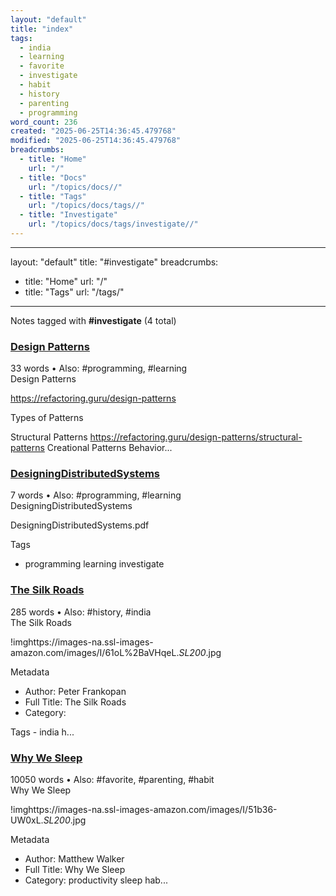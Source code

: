 ```yaml
---
layout: "default"
title: "index"
tags:
  - india
  - learning
  - favorite
  - investigate
  - habit
  - history
  - parenting
  - programming
word_count: 236
created: "2025-06-25T14:36:45.479768"
modified: "2025-06-25T14:36:45.479768"
breadcrumbs:
  - title: "Home"
    url: "/"
  - title: "Docs"
    url: "/topics/docs//"
  - title: "Tags"
    url: "/topics/docs/tags//"
  - title: "Investigate"
    url: "/topics/docs/tags/investigate//"
---
```

---
layout: "default"
title: "#investigate"
breadcrumbs:
  - title: "Home"
    url: "/"
  - title: "Tags"
    url: "/tags/"
---
Notes tagged with **#investigate** (4 total)

<div class="note-grid">

<div class="note-card">
    <h3><a href="cse/design_patterns/design_patterns/">Design Patterns</a></h3>
    <div class="note-meta">
        33 words
        • Also: #programming, #learning
    </div>
    <div class="note-excerpt">Design Patterns


https://refactoring.guru/design-patterns

Types of Patterns

Structural Patterns https://refactoring.guru/design-patterns/structural-patterns
Creational Patterns
Behavior...</div>
</div>

<div class="note-card">
    <h3><a href="cse/design_patterns/designingdistributedsystems/">DesigningDistributedSystems</a></h3>
    <div class="note-meta">
        7 words
        • Also: #programming, #learning
    </div>
    <div class="note-excerpt">DesigningDistributedSystems


DesigningDistributedSystems.pdf

 Tags

- programming learning investigate</div>
</div>

<div class="note-card">
    <h3><a href="highlights/books/the-silk-roads/">The Silk Roads</a></h3>
    <div class="note-meta">
        285 words
        • Also: #history, #india
    </div>
    <div class="note-excerpt">The Silk Roads

!imghttps://images-na.ssl-images-amazon.com/images/I/61oL%2BaVHqeL._SL200_.jpg

 Metadata

- Author: Peter Frankopan
- Full Title: The Silk Roads
- Category: 

Tags - india h...</div>
</div>

<div class="note-card">
    <h3><a href="highlights/books/why-we-sleep/">Why We Sleep</a></h3>
    <div class="note-meta">
        10050 words
        • Also: #favorite, #parenting, #habit
    </div>
    <div class="note-excerpt">Why We Sleep

!imghttps://images-na.ssl-images-amazon.com/images/I/51b36-UW0xL._SL200_.jpg

 Metadata

- Author: Matthew Walker
- Full Title: Why We Sleep
- Category: productivity sleep hab...</div>
</div>
</div>